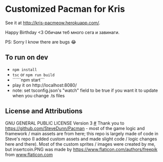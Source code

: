 ﻿# Customized Pacman for Kris
 
 See it at http://kris-pacmeow.herokuapp.com/.
 
Happy Birthday <3 Обичам теб много сега и завинаги.

PS: Sorry I know there are bugs 😂

## To run on dev
- ```npm install```
- ```tsc``` or ```npm run build```
- ``````npm start```
- play it on http://localhost:8080/
- note: set tsconfig.json's "watch" field to be true if you want it to update when you change .ts files


## License and Attributions
GNU GENERAL PUBLIC LICENSE Version 3 [#](LICENSE.txt)
Thank you to https://github.com/SteveDunn/Pacman - most of the game logic and framework / main assets are from here; this repo is largely made of code in Steve's repo (I added custom assets and made slight code / logic changes here and there).
Most of the custom sprites / images were created by me, but insertcoin.PNG was made by https://www.flaticon.com/authors/freepik from www.flaticon.com
